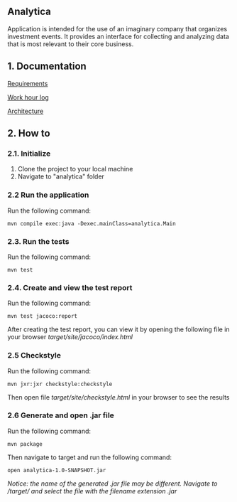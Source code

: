 ## Analytica

Application is intended for the use of an imaginary company that organizes investment events.
It provides an interface for collecting and analyzing data that is most relevant to their core business.

## 1. Documentation

[Requirements](https://github.com/MikaelTornwall/ot-harjoitustyo/tree/master/documentation/requirements.md)

[Work hour log](https://github.com/MikaelTornwall/ot-harjoitustyo/tree/master/documentation/workhours.md)

[Architecture](https://github.com/MikaelTornwall/ot-harjoitustyo/tree/master/documentation/architecture.md)

## 2. How to

### 2.1. Initialize

1. Clone the project to your local machine
2. Navigate to "analytica" folder

### 2.2 Run the application

Run the following command:

`mvn compile exec:java -Dexec.mainClass=analytica.Main`

### 2.3. Run the tests

Run the following command:

`mvn test`

### 2.4. Create and view the test report

Run the following command:

`mvn test jacoco:report`

After creating the test report, you can view it by opening the following file in your browser _target/site/jacoco/index.html_

### 2.5 Checkstyle

Run the following command:

`mvn jxr:jxr checkstyle:checkstyle`

Then open file _target/site/checkstyle.html_ in your browser to see the results

### 2.6 Generate and open .jar file

Run the following command:

`mvn package`

Then navigate to target and run the following command:

`open analytica-1.0-SNAPSHOT.jar`

_Notice: the name of the generated .jar file may be different. Navigate to /target/ and select the file with the filename extension .jar_  
